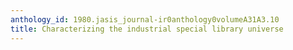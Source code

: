 ```yaml
---
anthology_id: 1980.jasis_journal-ir0anthology0volumeA31A3.10
title: Characterizing the industrial special library universe
---
```

